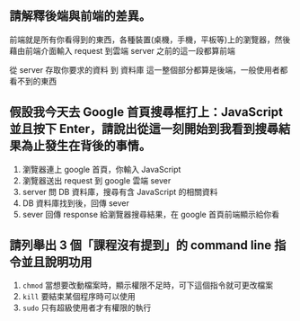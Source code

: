 ## 請解釋後端與前端的差異。

前端就是所有你看得到的東西，各種裝置(桌機，手機，平板等)上的瀏覽器，然後藉由前端介面輸入 request 到雲端 server 之前的這一段都算前端

從 server 存取你要求的資料 到 資料庫 這一整個部分都算是後端，一般使用者都看不到的東西

## 假設我今天去 Google 首頁搜尋框打上：JavaScript 並且按下 Enter，請說出從這一刻開始到我看到搜尋結果為止發生在背後的事情。

1. 瀏覽器連上 google 首頁，你輸入 JavaScript
2. 瀏覽器送出 request 到 google 雲端 sever
3. server 問 DB 資料庫，搜尋有含 JavaScript 的相關資料
4. DB 資料庫找到後，回傳 sever
5. sever 回傳 response 給瀏覽器搜尋結果，在 google 首頁前端顯示給你看

## 請列舉出 3 個「課程沒有提到」的 command line 指令並且說明功用

1. `chmod` 當想要改動檔案時，顯示權限不足時，可下這個指令就可更改檔案
2. `kill` 要結束某個程序時可以使用
3. `sudo` 只有超級使用者才有權限的執行